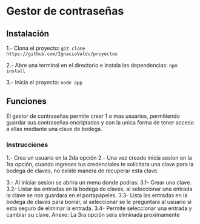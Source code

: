 # Gestor de contraseñas

## Instalación

1.- Clona el proyecto:
```git clone https://github.com/IgnacioValdc/proyectos```

2.- Abre una terminal en el directorio e instala las dependencias:
```npm install```

3.- Inicia el proyecto:
```node app```

## Funciones
El gestor de contraseñas permite crear 1 o mas usuarios, permitiendo guardar sus contraseñas encriptadas y con la unica forma de tener acceso a ellas mediante una clave de bodega.

### Instrucciones
1.- Crea un usuario en la 2da opción
2.- Una vez creado inicia sesion en la 1ra opción, cuando ingreses tus credenciales te solicitara una clave para la bodega de claves, no existe manera de recuperar esta clave.

3.- Al iniciar sesion se abrira un menu donde podras:
    3.1- Crear una clave.
    3.2- Listar las entradas en la bodega de claves, al seleccionar una entrada la clave se nos guardara en el portapapeles.
    3.3- Lista las entradas en la bodega de claves para borrar, al seleccionar se le preguntara al usuario si esta seguro de eliminar la entrada.
    3.4- Permite seleccionar una entrada y cambiar su clave.
Anexo: La 3ra opción sera eliminada proximamente

